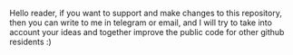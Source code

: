 Hello reader, if you want to support and make changes to this repository, 
then you can write to me in telegram or email, 
and I will try to take into account your ideas 
and together improve the public code for other github residents :)
